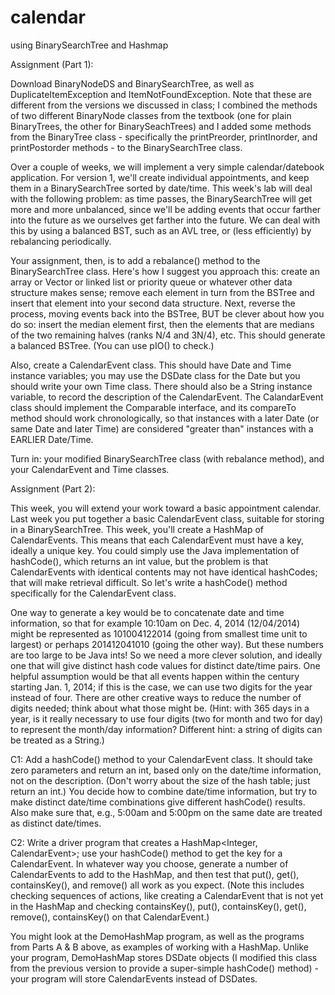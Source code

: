 # calendar
using BinarySearchTree and Hashmap

Assignment (Part 1):

Download BinaryNodeDS and BinarySearchTree, as well as DuplicateItemException and ItemNotFoundException. Note that these are different from the versions we discussed in class; I combined the methods of two different BinaryNode classes from the textbook (one for plain BinaryTrees, the other for BinarySeachTrees) and I added some methods from the BinaryTree class - specifically the printPreorder, printInorder, and printPostorder methods - to the BinarySearchTree class.

Over a couple of weeks, we will implement a very simple calendar/datebook application. For version 1, we'll create individual appointments, and keep them in a BinarySearchTree sorted by date/time. This week's lab will deal with the following problem: as time passes, the BinarySearchTree will get more and more unbalanced, since we'll be adding events that occur farther into the future as we ourselves get farther into the future. We can deal with this by using a balanced BST, such as an AVL tree, or (less efficiently) by rebalancing periodically.

Your assignment, then, is to add a rebalance() method to the BinarySearchTree class. Here's how I suggest you approach this: create an array or Vector or linked list or priority queue or whatever other data structure makes sense; remove each element in turn from the BSTree and insert that element into your second data structure. Next, reverse the process, moving events back into the BSTree, BUT be clever about how you do so: insert the median element first, then the elements that are medians of the two remaining halves (ranks N/4 and 3N/4), etc. This should generate a balanced BSTree. (You can use pIO() to check.)

Also, create a CalendarEvent class. This should have Date and Time instance variables; you may use the DSDate class for the Date but you should write your own Time class. There should also be a String instance variable, to record the description of the CalendarEvent. The CalandarEvent class should implement the Comparable interface, and its compareTo method should work chronologically, so that instances with a later Date (or same Date and later Time) are considered "greater than" instances with a EARLIER Date/Time.

Turn in: your modified BinarySearchTree class (with rebalance method), and your CalendarEvent and Time classes.

Assignment (Part 2):

This week, you will extend your work toward a basic appointment calendar. Last week you put together a basic CalendarEvent class, suitable for storing in a BinarySearchTree. This week, you'll create a HashMap of CalendarEvents. This means that each CalendarEvent must have a key, ideally a unique key. You could simply use the Java implementation of hashCode(), which returns an int value, but the problem is that CalendarEvents with identical contents may not have identical hashCodes; that will make retrieval difficult. So let's write a hashCode() method specifically for the CalendarEvent class.

One way to generate a key would be to concatenate date and time information, so that for example 10:10am on Dec. 4, 2014 (12/04/2014) might be represented as 101004122014 (going from smallest time unit to largest) or perhaps 201412041010 (going the other way). But these numbers are too large to be Java ints! So we need a more clever solution, and ideally one that will give distinct hash code values for distinct date/time pairs. One helpful assumption would be that all events happen within the century starting Jan. 1, 2014; if this is the case, we can use two digits for the year instead of four. There are other creative ways to reduce the number of digits needed; think about what those might be. (Hint: with 365 days in a year, is it really necessary to use four digits (two for month and two for day) to represent the month/day information? Different hint: a string of digits can be treated as a String.)

C1: Add a hashCode() method to your CalendarEvent class. It should take zero parameters and return an int, based only on the date/time information, not on the description. (Don't worry about the size of the hash table; just return an int.) You decide how to combine date/time information, but try to make distinct date/time combinations give different hashCode() results. Also make sure that, e.g., 5:00am and 5:00pm on the same date are treated as distinct date/times.

C2: Write a driver program that creates a HashMap<Integer, CalendarEvent>; use your hashCode() method to get the key for a CalendarEvent. In whatever way you choose, generate a number of CalendarEvents to add to the HashMap, and then test that put(), get(), containsKey(), and remove() all work as you expect. (Note this includes checking sequences of actions, like creating a CalendarEvent that is not yet in the HashMap and checking containsKey(), put(), containsKey(), get(), remove(), containsKey() on that CalendarEvent.)

You might look at the DemoHashMap program, as well as the programs from Parts A & B above, as examples of working with a HashMap. Unlike your program, DemoHashMap stores DSDate objects (I modified this class from the previous version to provide a super-simple hashCode() method) - your program will store CalendarEvents instead of DSDates.
